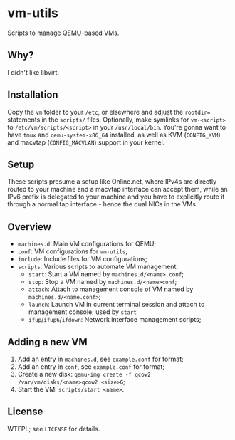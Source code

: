 # vm-utils

Scripts to manage QEMU-based VMs.

## Why?

I didn't like libvirt.

## Installation

Copy the `vm` folder to your `/etc`, or elsewhere and adjust the `rootdir=` statements in the `scripts/` files.
Optionally, make symlinks for `vm-<script>` to `/etc/vm/scripts/<script>` in your `/usr/local/bin`.
You're gonna want to have `tmux` and `qemu-system-x86_64` installed, as well as KVM (`CONFIG_KVM`) and macvtap (`CONFIG_MACVLAN`) support in your kernel.

## Setup

These scripts presume a setup like Online.net, where IPv4s are directly routed to your machine and a macvtap interface can accept them,
while an IPv6 prefix is delegated to your machine and you have to explicitly route it through a normal tap interface - hence the dual NICs in the VMs.

## Overview

* `machines.d`: Main VM configurations for QEMU;
* `conf`: VM configurations for `vm-utils`;
* `include`: Include files for VM configurations;
* `scripts`: Various scripts to automate VM management:
  - `start`: Start a VM named by `machines.d/<name>.conf`;
  - `stop`: Stop a VM named by `machines.d/<name>conf`;
  - `attach`: Attach to management console of VM named by `machines.d/<name.conf>`;
  - `launch`: Launch VM in current terminal session and attach to management console; used by `start`
  - `ifup`/`ifup6`/`ifdown`: Network interface management scripts;

## Adding a new VM

1. Add an entry in `machines.d`, see `example.conf` for format;
2. Add an entry in `conf`, see `example.conf` for format;
3. Create a new disk: `qemu-img create -f qcow2 /var/vm/disks/<name>qcow2 <size>G`;
4. Start the VM: `scripts/start <name>`.

## License

WTFPL; see `LICENSE` for details.
